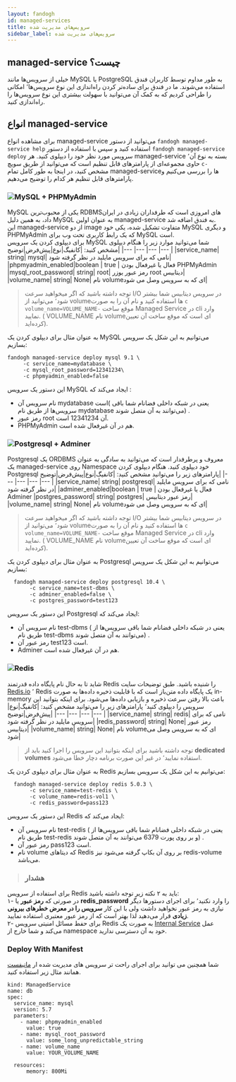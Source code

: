 ```yaml
---
layout: fandogh
id: managed-services
title: سرویس‌های مدیریت شده
sidebar_label: سرویس‌های مدیریت شده
---
```

## managed-service چیست؟
خیلی از سرویس‌ها مانند MySQL یا PostgreSQL به طور مداوم توسط کاربران فندق استفاده می‌شوند. ما در فندق برای ساده‌تر کردن راه‌اندازی این نوع سرویس‌ها٬ امکانی را طراحی کردیم که به کمک آن می‌توانید با سهولت بیشتری این نوع سرویس‌ها را راه‌اندازی کنید.

## انواع managed-service
برای مشاهده انواع managed-service می‌توانید از دستور `fandogh managed-service help` استفاده کنید و سپس با استفاده از دستور `fandogh managed-service deploy` سرویس مورد نظر خود را دیپلوی کنید.
هر managed-service بسته به نوع آن٬ حاوی مجموعه‌ای از پارامتر‌های قابل تنظیم است که می‌توانید از طریق سویچ `c-`  مشخص کنید، در اینجا به طور کامل تمام managed-service‌ها را بررسی می‌کنیم و پارامتر‌های قابل تنظیم هر کدام را توضیح می‌دهیم.


### ![MySQL + PHPMyAdmin](/img/docs/mysql-phpmyadmin.png "MySQL + PHPMyAdmin")

MySQL یکی از محبوب‌ترین RDBMS‌های امروزی است که طرفداران زیادی در ایران داد، به همین دلیل MySQL به عنوان اولین managed-service به فندق اضافه شد.\
این managed-service از دو image متفاوت تشکیل شده، یکی خود MySQL و دیگری PHPMyAdmin که یک رابط کاربری تحت وب برای MySQL است.\
برای دیپلوی کردن یک سرویس MySQL شما می‌توانید موارد زیر را هنگام دیپلوی مشخص کنید:
|کانفیگ|نوع|پیش‌فرض|توضیح|
|---	|---	|---	|---	|
|service_name| string| mysql| نامی که برای سرویس مایلید در نظر گرفته شود|
|phpmyadmin_enabled|boolean | true | فعال یا غیرفعال بودن PHPMyAdmin
|mysql_root_password| string| root| رمز عبور یوزر root دیتابیس|
|volume_name| string| None| نام volumeای که به سرویس وصل می شود|

> توجه داشته باشید که اگر میخواهید سرعت I/O در سرویس دیتابیس شما بیشتر شود٬ می‌توانید از volume‌ها استفاده کنید و نام آن را به صورت `c volume_name=VOLUME_NAME-` موقع ساخت Managed Service در cli وارد نمایید. ( VOLUME_NAME نام volume‌ای است که موقع ساخت آن تعیین کرده‌اید).

به عنوان مثال برای دیپلوی کردن یک MySQL می‌توانیم به این شکل یک سرویس بسازیم:
```
fandogh managed-service deploy mysql 9.1 \
     -c service_name=mydatabase \
     -c mysql_root_password=12341234\
     -c phpmyadmin_enabled=false
```
این دستور یک سرویس MySQL ایجاد می‌کند که :
* نام سرویس آن mydatabase است( یعنی در شبکه داخلی فضانام شما باقی سرویس‌ها از طریق نام mydatabase می‌توانند به آن متصل شوند) .
* رمز عبور root آن 12341234 است.
*  PHPMyAdmin هم در آن غیر‌فعال شده است.

### ![Postgresql + Adminer](/img/docs/postgresql-adminer.png "Postgresql + Adminer")

Postgresql یک ORDBMS معروف و پرطرفدار است که می‌توانید به سادگی به عنوان یک managed-service روی Namespace خود دیپلوی کنید.
هنگام دیپلوی کردن Postgresql پارامتر‌های زیر را می‌توانید مشخص کنید:
|کانفیگ|نوع|پیش‌فرض|توضیح|
|---	|---	|---	|---	|
|service_name| string| postgresql| نامی که برای سرویس مایلید در نظر گرفته شود|
|adminer_enabled|boolean | true | فعال یا غیرفعال بودن Adminer
|postgres_password| string| postgres| رمز عبور دیتابیس|
|volume_name| string| None| نام volumeای که به سرویس وصل می شود|

> توجه داشته باشید که اگر میخواهید سرعت I/O در سرویس دیتابیس شما بیشتر شود٬ می‌توانید از volume‌ها استفاده کنید و نام آن را به صورت `c volume_name=VOLUME_NAME-` موقع ساخت Managed Service در cli وارد نمایید. ( VOLUME_NAME نام volume‌ای است که موقع ساخت آن تعیین کرده‌اید).
> 
به عنوان مثال برای دیپلوی کردن یک Postgresql می‌توانیم به این شکل یک سرویس بسازیم:
```
  fandogh managed-service deploy postgresql 10.4 \
       -c service_name=test-dbms \
       -c adminer_enabled=false \
       -c postgres_password=test123
```
این دستور یک سرویس Postgresql ایجاد می‌کند که:
* نام سرویس آن test-dbms ( یعنی در شبکه داخلی فضانام شما باقی سرویس‌ها از طریق نام test-dbms می‌توانند به آن متصل شوند) .
* رمز عبور آن test123 است.
*  Adminer هم در آن غیر‌فعال شده است.

### ![Redis](/img/docs/redis-managed-service.png "Redis")

شاید تا به حال نام پایگاه داده قدرتمند Redis را شنیده باشید.
طبق توضیحات سایت [Redis.io](https://redis.io) ٬ Redis یک پایگاه داده متن‌باز است که با قابلیت ذخیره داده‌ها به صورت in-memory باعث بالا رفتن سرعت ذخیره و بازیابی داده‌ها می‌شود.
برای اینکه بتوانید این سرویس را دیپلوی کنید٬ پارامتر‌های زیر را می‌توانید مشخص کنید:
|کانفیگ|نوع|پیش‌فرض|توضیح|
|---	|---	|---	|---	|
|service_name| string| redis| نامی که برای سرویس مایلید در نظر گرفته شود|
|redis_password| string| None| رمز عبور دیتابیس|
|volume_name| string| None| نام volumeای که به سرویس وصل می شود|

> توجه داشته باشید برای اینکه بتوانید این سرویس را اجرا کنید باید از **dedicated volumes** استفاده نمایید٬ در غیر این صورت برنامه دچار خطا می‌شود.

به عنوان مثال برای دیپلوی کردن یک Redis می‌توانیم به این شکل یک سرویس بسازیم:
```
  fandogh managed-service deploy redis 5.0.3 \
       -c service_name=test-redis \
       -c volume_name=redis-vol1 \
       -c redis_password=pass123
```
این دستور یک سرویس Redis ایجاد می‌کند که:
* نام سرویس آن test-redis ( یعنی در شبکه داخلی فضانام شما باقی سرویس‌ها از طریق نام test-redis و بر روی پورت 6379 می‌توانند به آن متصل شوند) .
* رمز عبور آن pass123 است.
* نام volume که دیتاهای ‌Redis بر روی آن بکاپ گرفته می‌شود نیز redis-volume می‌باشد.

> ### هشدار
برای استفاده از سرویس Redis باید به ۲ نکته زیر توجه داشته باشید:<br>
۱- در صورتی که **رمز عبور** یا **redis_password** را وارد نکنید٬ برای اجرای دستورها دیگر  نیازی به رمز عبور نخواهید داشت ولی با این کار **سرویس را در معرض خطرهای بیرونی زیادی** قرار می‌دهید لذا بهتر است که از رمز عبور معتبری استفاده نمایید.<br>
۲- برای حفط مسائل امنیتی سرویس Redis به صورت یک [Internal Service](https://docs.fandogh.cloud/docs/services.html#%DB%B2-%D8%B3%D8%B1%D9%88%DB%8C%D8%B3-%D9%87%D8%A7%DB%8C-%D8%AE%D8%A7%D8%B1%D8%AC%DB%8C-%DB%8C%D8%A7-external-service) عمل می‌کند و شما خارج از namespace خود به آن دسترسی ندارید.
<br>
### Deploy With Manifest
  

شما همچنین می توانید برای اجرای راحت تر سرویس های مدیریت شده ار [مانیفست](https://docs.fandogh.cloud/docs/service-manifest.html) همانند مثال زیر استفاده کنید.

```
kind: ManagedService
name: db
spec:
  service_name: mysql
  version: 5.7
  parameters:
    - name: phpmyadmin_enabled
      value: true
    - name: mysql_root_password
      value: some_long_unpredictable_string
    - name: volume_name
      value: YOUR_VOLUME_NAME

  resources:
      memory: 800Mi
```

